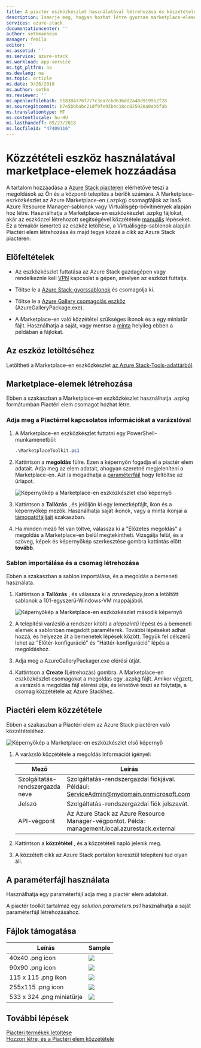 ```yaml
---
title: A piactér eszközkészlet használatával létrehozása és közzététele a marketplace-elemek |} A Microsoft Docs
description: Ismerje meg, hogyan hozhat létre gyorsan marketplace-elemek a közzétételi eszközkészlet
services: azure-stack
documentationcenter: ''
author: sethmanheim
manager: femila
editor: ''
ms.assetid: ''
ms.service: azure-stack
ms.workload: app-service
ms.tgt_pltfrm: na
ms.devlang: na
ms.topic: article
ms.date: 9/26/2018
ms.author: sethm
ms.reviewer: ''
ms.openlocfilehash: 518384776f777c3ea7cbd636dd2a48d919952f28
ms.sourcegitcommit: b7e5bbbabc21df9fe93b4c18cc825920a0ab6fab
ms.translationtype: MT
ms.contentlocale: hu-HU
ms.lasthandoff: 09/27/2018
ms.locfileid: "47409116"
---
```

#  <a name="add-marketplace-items-using-publishing-tool"></a>Közzétételi eszköz használatával marketplace-elemek hozzáadása

A tartalom hozzáadása a [Azure Stack piactéren](azure-stack-marketplace.md) elérhetővé teszi a megoldások az Ön és a központi telepítés a bérlők számára. A Marketplace-eszközkészlet az Azure Marketplace-en (.azpkg) csomagfájlok az IaaS Azure Resource Manager-sablonok vagy Virtuálisgép-bővítmények alapján hoz létre. Használhatja a Marketplace-en eszközkészlet .azpkg fájlokat, akár az eszközzel létrehozott segítségével közzététele [manuális](azure-stack-create-and-publish-marketplace-item.md) lépéseket. Ez a témakör ismerteti az eszköz letöltése, a Virtuálisgép-sablonok alapján Piactéri elem létrehozása és majd tegye közzé a cikk az Azure Stack piactéren.     

## <a name="prerequisites"></a>Előfeltételek

 - Az eszközkészlet futtatása az Azure Stack gazdagépen vagy rendelkeznie kell [VPN](azure-stack-connect-azure-stack.md#connect-to-azure-stack-with-vpn) kapcsolat a gépen, amelyen az eszközt futtatja.

 - Töltse le a [Azure Stack-gyorssablonok](https://github.com/Azure/AzureStack-QuickStart-Templates/archive/master.zip) és csomagolja ki.

 - Töltse le a [Azure Gallery csomagolás eszköz](http://aka.ms/azurestackmarketplaceitem) (AzureGalleryPackage.exe). 

 - A Marketplace-en való közzététel szükséges ikonok és a egy miniatűr fájlt. Használhatja a saját, vagy mentse a [minta](azure-stack-marketplace-publisher.md#support-files) helyileg ebben a példában a fájlokat.

## <a name="download-the-tool"></a>Az eszköz letöltéséhez

Letöltheti a Marketplace-en eszközkészlet [az Azure Stack-Tools-adattárból](azure-stack-powershell-download.md).

##  <a name="create-marketplace-items"></a>Marketplace-elemek létrehozása

Ebben a szakaszban a Marketplace-en eszközkészlet használhatja .azpkg formátumban Piactéri elem csomagot hozhat létre.  

### <a name="provide-marketplace-information-with-wizard"></a>Adja meg a Piactérrel kapcsolatos információkat a varázslóval

1. A Marketplace-en eszközkészlet futtatni egy PowerShell-munkamenetből:
   ```PowerShell
   .\MarketplaceToolkit.ps1
   ```

2. Kattintson a **megoldás** fülre. Ezen a képernyőn fogadja el a piactér elem adatait. Adja meg az elem adatait, ahogyan szeretné megjeleníteni a Marketplace-en. Azt is megadhatja a [paraméterfájl](azure-stack-marketplace-publisher.md#use-a-parameters-file) hogy feltöltse az űrlapot.  
    
    ![Képernyőkép a Marketplace-en eszközkészlet első képernyő](./media/azure-stack-marketplace-publisher/image7.png)
3. Kattintson a **Tallózás** , és jelöljön ki egy lemezképfájlt, ikon és a képernyőkép mezők. Használhatja saját ikonok, vagy a minta ikonjai a [támogatófájljait](azure-stack-marketplace-publisher.md#support-files) szakaszban.
4. Ha minden mező fel van töltve, válassza ki a "Előzetes megoldás" a megoldás a Marketplace-en belül megtekintheti. Vizsgálja felül, és a szöveg, képek és képernyőkép szerkesztése gombra kattintás előtt **tovább**.  

### <a name="import-template-and-create-package"></a>Sablon importálása és a csomag létrehozása

Ebben a szakaszban a sablon importálása, és a megoldás a bemeneti használata.

1.  Kattintson a **Tallózás** , és válassza ki a *azuredeploy.json* a letöltött sablonok a 101-egyszerű-Windows-VM mappájából.

    ![Képernyőkép a Marketplace-en eszközkészlet második képernyő](./media/azure-stack-marketplace-publisher/image8.png)
2.  A telepítési varázsló a rendszer kitölti a *alapszintű* lépést és a bemeneti elemek a sablonban megadott paraméterek. További lépéseket adhat hozzá, és helyezze át a bemenetek lépések között. Tegyük fel célszerű lehet az "Előtér-konfiguráció" és "Háttér-konfiguráció" lépés a megoldáshoz.
3.  Adja meg a AzureGalleryPackager.exe elérési útját.  
4.  Kattintson a **Create** (Létrehozás) gombra. A Marketplace-en eszközkészlet csomagokat a megoldás egy .azpkg fájlt. Amikor végzett, a varázsló a megoldás fájl elérési útja, és lehetővé teszi az folytatja, a csomag közzététele az Azure Stackhez.

## <a name="publish-marketplace-items"></a>Piactéri elem közzététele

Ebben a szakaszban a Piactéri elem az Azure Stack piactéren való közzétételéhez.

![Képernyőkép a Marketplace-en eszközkészlet első képernyő](./media/azure-stack-marketplace-publisher/image9.png)

1.  A varázsló közzététele a megoldás információt igényel:
    
    |Mező|Leírás|
    |-----|-----|
    | Szolgáltatás-rendszergazda neve | Szolgáltatás-rendszergazdai fiókjával.  Például: ServiceAdmin@mydomain.onmicrosoft.com |
    | Jelszó | Szolgáltatás-rendszergazdai fiók jelszavát. |
    | API-végpont | Az Azure Stack az Azure Resource Manager-végpontot. Példa: management.local.azurestack.external |
2.  Kattintson a **közzététel** , és a közzétételi napló jelenik meg.
3.  A közzétett cikk az Azure Stack portálon keresztül telepíteni tud olyan áll.

## <a name="use-a-parameters-file"></a>A paraméterfájl használata

Használhatja egy paraméterfájl adja meg a piactér elem adatokat.  

A piactér toolkit tartalmaz egy *solution.parameters.ps1* használhatja a saját paraméterfájl létrehozásához.

## <a name="support-files"></a>Fájlok támogatása

| Leírás | Sample |
| ----- | ----- |
| 40x40 .png icon | ![](./media/azure-stack-marketplace-publisher/image1.png) |
| 90x90 .png icon | ![](./media/azure-stack-marketplace-publisher/image2.png) |
| 115 x 115 .png ikon | ![](./media/azure-stack-marketplace-publisher/image3.png) |
| 255x115 .png icon | ![](./media/azure-stack-marketplace-publisher/image4.png) |
| 533 x 324 .png miniatűrje | ![](./media/azure-stack-marketplace-publisher/image5.png) |

## <a name="next-steps"></a>További lépések

[Piactéri termékek letöltése](azure-stack-download-azure-marketplace-item.md)  
[Hozzon létre, és a Piactéri elem közzététele](azure-stack-create-and-publish-marketplace-item.md)